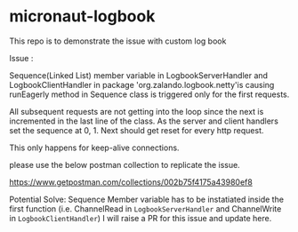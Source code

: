 # micronaut-logbook


This repo is to demonstrate the issue with custom log book 

Issue : 

Sequence(Linked List) member variable in LogbookServerHandler and LogbookClientHandler in package 'org.zalando.logbook.netty'is causing 
runEagerly method in Sequence class is triggered only for the first requests. 

All subsequent requests are not getting into the loop since the next is incremented in the last line of the class. As the server and client handlers set the sequence at 0, 1. Next should get reset for every http request. 

This only happens for keep-alive connections.

please use the below postman collection to replicate the issue.

https://www.getpostman.com/collections/002b75f4175a43980ef8


Potential Solve:
Sequence Member variable has to be instatiated inside the first function (i.e. ChannelRead in `LogbookServerHandler` and ChannelWrite in `LogbookClientHandler`)
I will raise a PR for this issue and update here.
